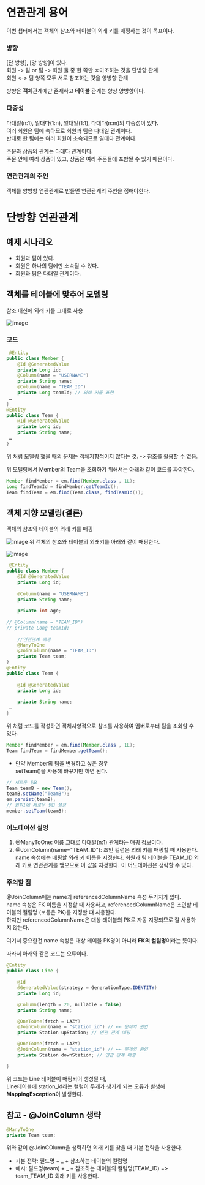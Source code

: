 # 연관관계 용어
이번 챕터에서는 객체의 참조와 테이블의 외래 키를 매핑하는 것이 목표이다.

### 방향
[단 방향], [양 방향]이 있다.   
회원 -> 팀 or 팀 -> 회원 둘 중 한 쪽만 ㅊ마조하는 것을 단방향 관계   
회원 <-> 팀 양쪽 모두 서로 참조하는 것을 양방향 관계   

방향은 **객체**관계에만 존재하고 **테이블** 관계는 항상 양방향이다.

### 다중성
다대일(n:1), 일대다(1:n), 일대일(1:1), 다대다(n:m)의 다중성이 있다.      
여러 회원은 팀에 속하므로 회원과 팀은 다대일 관계이다.   
반대로 한 팀에는 여러 회원이 소속되므로 일대다 관계이다.   

주문과 상품의 관계는 다대다 관계이다.      
주문 안에 여러 상품이 있고, 상품은 여러 주문들에 포함될 수 있기 때문이다.   

### 연관관계의 주인
객체를 양방향 연관관계로 만들면 연관관계의 주인을 정해야한다.   

# 단방향 연관관계

## 예제 시나리오
- 회원과 팀이 있다.
- 회원은 하나의 팀에만 소속될 수 있다.
- 회원과 팀은 다대일 관계이다.

## 객체를 테이블에 맞추어 모델링
참조 대신에 외래 키를 그대로 사용

![image](https://github.com/user-attachments/assets/36699708-d6e0-4f8e-9b6a-5d27ac259a6f)

### 코드
```java
 @Entity
public class Member {
    @Id @GeneratedValue
    private Long id;
    @Column(name = "USERNAME")
    private String name;
    @Column(name = "TEAM_ID")
    private Long teamId; // 외래 키를 표현
 …
}
@Entity
public class Team {
    @Id @GeneratedValue
    private Long id;
    private String name; 
 …
}

```

위 처럼 모델링 했을 때의 문제는 객체지향적이지 않다는 것. -> 참조를 활용할 수 없음.

위 모델링에서 Member의 Team을 조회하기 위해서는 아래와 같이 코드를 짜야한다.
```java
Member findMember = em.find(Member.class , 1L);
Long findTeamId = findMember.getTeamId();
Team findTeam = em.find(Team.class, findTeamId());
```

## 객체 지향 모델링(결론)
객체의 참조와 테이블의 외래 키를 매핑

![image](https://github.com/user-attachments/assets/5b7f3cd4-a1fb-41c5-922f-4de6553b7186)
위 객체의 참조와 테이블의 외래키를 아래와 같이 매핑한다.

![image](https://github.com/user-attachments/assets/cad3cd13-a4a8-4828-a718-b1d8b99ac413)

```java
 @Entity
public class Member {
    @Id @GeneratedValue
    private Long id;
    
    @Column(name = "USERNAME")
    private String name;
    
    private int age;
    
// @Column(name = "TEAM_ID")
// private Long teamId;
    
    //연관관계 매핑
    @ManyToOne
    @JoinColumn(name = "TEAM_ID")
    private Team team;
}
@Entity
public class Team {
    
    @Id @GeneratedValue
    private Long id;
    
    private String name; 
 …
}
```

위 처럼 코드를 작성하면 객체지향적으로 참조를 사용하여 멤버로부터 팀을 조회할 수 있다.
```java
Member findMember = em.find(Member.class , 1L);
Team findTeam = findMember.getTeam();
```

- 만약 Member의 팀을 변경하고 싶은 경우    
setTeam()을 사용해 바꾸기만 하면 된다.
```java
// 새로운 팀B
Team teamB = new Team();
teamB.setName("TeamB");
em.persist(teamB);
// 회원1에 새로운 팀B 설정
member.setTeam(teamB);
```

### 어노테이션 설명

1. @ManyToOne: 이름 그대로 다대일(n:1) 관계라는 매핑 정보이다.
2. @JoinColumn(name="TEAM_ID"): 조인 컬럼은 외래 키를 매핑할 때 사용한다. name 속성에는 매핑할 외래 키 이름을 지정한다. 회원과 팀 테이블을 TEAM_ID 외래 키로 연관관계를 맺으므로 이 값을 지정한다. 이 어노테이션은 생략할 수 있다.

### 주의할 점
@JoinColumn에는 name과 referencedColumnName 속성 두가지가 있다.   
name 속성은 FK 이름을 지정할 때 사용하고, referencedColumnName은 조인할 테이블의 컬럼명 (보통은 PK)를 지정할 떄 사용한다.   
하지만 referencedColumnName은 대상 테이블의 PK로 자동 지정되므로 잘 사용하지 않는다.

여기서 중요한건 name 속성은 대상 테이블 PK명이 아니라 **FK의 컬럼명**이라는 뜻이다.

따라서 아래와 같은 코드는 오류이다.

```java
@Entity
public class Line {

    @Id
    @GeneratedValue(strategy = GenerationType.IDENTITY)
    private Long id;

    @Column(length = 20, nullable = false)
    private String name;

    @OneToOne(fetch = LAZY)
    @JoinColumn(name = "station_id") // ←← 문제의 원인
    private Station upStation; // 연관 관계 매핑

    @OneToOne(fetch = LAZY)
    @JoinColumn(name = "station_id") // ←← 문제의 원인
    private Station downStation; // 연관 관계 매핑

}
```
위 코드는 Line 테이블이 매핑되어 생성될 때,   
Line테이블에 station_id라는 컬럼이 두개가 생기게 되는 오류가 발생해 **MappingException**이 발생한다.   

## 참고 - @JoinColumn 생략

```java
@ManyToOne
private Team team;
```






위와 같이 @JoinCOlumn을 생략하면 외래 키를 찾을 때 기본 전략을 사용한다.   

- 기본 전략: 필드명 + _ + 참조하는 테이블의 컬럼명
- 예시: 필드명(team) + _ + 참조하는 테이블의 컬럼명(TEAM_ID) => team_TEAM_ID 외래 키를 사용한다.